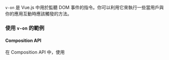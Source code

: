 `v-on` 是 Vue.js 中用於監聽 DOM 事件的指令。你可以利用它來執行一些當用戶與你的應用互動時應該觸發的方法。

### 使用 `v-on` 的範例

#### Composition API

在 Composition API 中，使用 <script setup> 標籤是 Composition API 的一個更現代且簡潔的使用方式，它讓代碼更加緊湊和易於閱讀。

```javascript
<template>
  <button @click="increment">點擊我</button>
  <p>點擊次數：{{ count }}</p>
</template>

<script setup>
import { ref } from 'vue'

const count = ref(0)

function increment() {
  count.value++
}
</script>

```

在這個版本中，我們使用了 <script setup>，這標明了這個 <script> 塊是在使用 Composition API 的 setup 模式。這種模式自動處理了許多事情，比如將 ref 和 reactive 返回的響應式變量以及函數直接暴露給模板，無需手動返回它們。此外，<script setup> 也支持使用更簡潔的 @click 代替 v-on:click，讓模板代碼更加簡潔。

#### Options API

在 Options API 中，方法定義在 `methods` 選項內，並且可以直接在模板中使用 `this` 來訪問數據屬性。下面是如何在 Options API 中使用 `v-on` 的範例：

```javascript
<template>
  <button v-on:click="increment">點擊我</button>
  <p>點擊次數：{{ count }}</p>
</template>

<script>
export default {
  data() {
    return {
      count: 0
    }
  },
  methods: {
    increment() {
      this.count++
    }
  }
}
</script>
```

這個範例與 Composition API 版本的行為相同：當按鈕被點擊時，會觸發 `increment` 方法，從而增加 `count` 的值。

這兩個範例展示了如何在 Vue.js 的兩種不同API風格中使用 `v-on` 指令來處理用戶事件。選擇哪種方式取決於你的項目需求以及你對 Vue 的版本和特性的偏好。